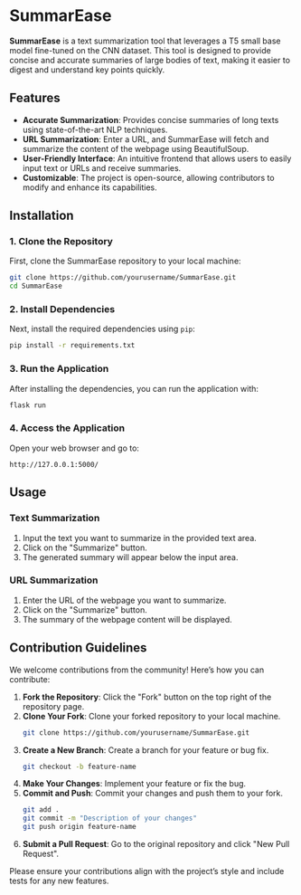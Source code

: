 # SummarEase

**SummarEase** is a text summarization tool that leverages a T5 small base model fine-tuned on the CNN dataset. This tool is designed to provide concise and accurate summaries of large bodies of text, making it easier to digest and understand key points quickly.

## Features

- **Accurate Summarization**: Provides concise summaries of long texts using state-of-the-art NLP techniques.
- **URL Summarization**: Enter a URL, and SummarEase will fetch and summarize the content of the webpage using BeautifulSoup.
- **User-Friendly Interface**: An intuitive frontend that allows users to easily input text or URLs and receive summaries.
- **Customizable**: The project is open-source, allowing contributors to modify and enhance its capabilities.

## Installation

### 1. Clone the Repository

First, clone the SummarEase repository to your local machine:

```bash
git clone https://github.com/yourusername/SummarEase.git
cd SummarEase
```

### 2. Install Dependencies

Next, install the required dependencies using `pip`:

```bash
pip install -r requirements.txt
```

### 3. Run the Application

After installing the dependencies, you can run the application with:

```bash
flask run
```

### 4. Access the Application

Open your web browser and go to:

```
http://127.0.0.1:5000/
```

## Usage

### Text Summarization

1. Input the text you want to summarize in the provided text area.
2. Click on the "Summarize" button.
3. The generated summary will appear below the input area.

### URL Summarization

1. Enter the URL of the webpage you want to summarize.
2. Click on the "Summarize" button.
3. The summary of the webpage content will be displayed.

## Contribution Guidelines

We welcome contributions from the community! Here’s how you can contribute:

1. **Fork the Repository**: Click the "Fork" button on the top right of the repository page.
2. **Clone Your Fork**: Clone your forked repository to your local machine.
   ```bash
   git clone https://github.com/yourusername/SummarEase.git
   ```
3. **Create a New Branch**: Create a branch for your feature or bug fix.
   ```bash
   git checkout -b feature-name
   ```
4. **Make Your Changes**: Implement your feature or fix the bug.
5. **Commit and Push**: Commit your changes and push them to your fork.
   ```bash
   git add .
   git commit -m "Description of your changes"
   git push origin feature-name
   ```
6. **Submit a Pull Request**: Go to the original repository and click "New Pull Request".

Please ensure your contributions align with the project’s style and include tests for any new features.




